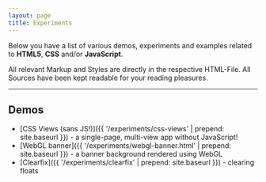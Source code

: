 ```yaml
---
layout: page
title: Experiments
---
```


Below you have a list of various demos, experiments and examples related to **HTML5**, **CSS** and/or **JavaScript**.

All relevant Markup and Styles are directly in the respective HTML-File. All Sources have been kept readable for your reading pleasures.

<hr>

## Demos

- [CSS Views (sans JS!)]({{ '/experiments/css-views' | prepend: site.baseurl }}) - a single-page, multi-view app without JavaScript!
- [WebGL banner]({{ '/experiments/webgl-banner.html' | prepend: site.baseurl }}) - a banner background rendered using WebGL
- [Clearfix]({{ '/experiments/clearfix' | prepend: site.baseurl }}) - clearing floats
